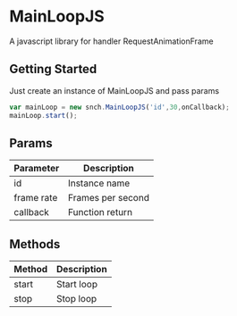 MainLoopJS
==========

A javascript library for handler RequestAnimationFrame

## Getting Started
Just create an instance of MainLoopJS and pass params
````js
var mainLoop = new snch.MainLoopJS('id',30,onCallback);
mainLoop.start();
````

## Params

| Parameter     | Description       |
|---------------|-------------------|
| id            | Instance name     |
| frame rate    | Frames per second |
| callback      | Function return   |

## Methods

| Method   | Description    |
|----------|----------------|
| start    | Start loop     |
| stop     | Stop loop      |
